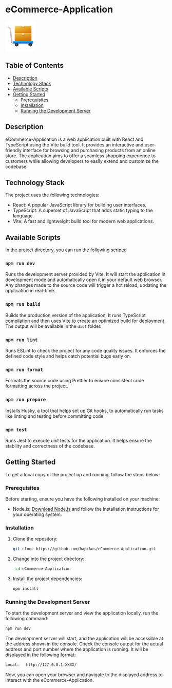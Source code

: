 # eCommerce-Application

![eCommerce-Application](./public/temp.png)

## Table of Contents

- [Description](#description)
- [Technology Stack](#technology-stack)
- [Available Scripts](#available-scripts)
- [Getting Started](#getting-started)
  - [Prerequisites](#prerequisites)
  - [Installation](#installation)
  - [Running the Development Server](#running-the-development-server)

## Description

eCommerce-Application is a web application built with React and TypeScript using the Vite build tool. It provides an interactive and user-friendly interface for browsing and purchasing products from an online store. The application aims to offer a seamless shopping experience to customers while allowing developers to easily extend and customize the codebase.

## Technology Stack

The project uses the following technologies:

- React: A popular JavaScript library for building user interfaces.
- TypeScript: A superset of JavaScript that adds static typing to the language.
- Vite: A fast and lightweight build tool for modern web applications.

## Available Scripts

In the project directory, you can run the following scripts:

### `npm run dev`

Runs the development server provided by Vite. It will start the application in development mode and automatically open it in your default web browser. Any changes made to the source code will trigger a hot reload, updating the application in real-time.

### `npm run build`

Builds the production version of the application. It runs TypeScript compilation and then uses Vite to create an optimized build for deployment. The output will be available in the `dist` folder.

### `npm run lint`

Runs ESLint to check the project for any code quality issues. It enforces the defined code style and helps catch potential bugs early on.

### `npm run format`

Formats the source code using Prettier to ensure consistent code formatting across the project.

### `npm run prepare`

Installs Husky, a tool that helps set up Git hooks, to automatically run tasks like linting and testing before committing code.

### `npm test`

Runs Jest to execute unit tests for the application. It helps ensure the stability and correctness of the codebase.

## Getting Started

To get a local copy of the project up and running, follow the steps below:

### Prerequisites

Before starting, ensure you have the following installed on your machine:

- Node.js: [Download Node.js](https://nodejs.org/en/download/) and follow the installation instructions for your operating system.

### Installation

1. Clone the repository:

   ```bash
   git clone https://github.com/hapikus/eCommerce-Application.git
   ```
2. Change into the project directory:

   ```bash
    cd eCommerce-Application
   ```

3. Install the project dependencies:

   ```bash
   npm install
   ```

### Running the Development Server

To start the development server and view the application locally, run the following command:

   ```bash
   npm run dev
   ```

The development server will start, and the application will be accessible at the address shown in the console. 
Check the console output for the actual address and port number where the application is running. It will be displayed in the following format:

   ```bash
   Local:   http://127.0.0.1:XXXX/
   ```

Now, you can open your browser and navigate to the displayed address to interact with the eCommerce-Application.